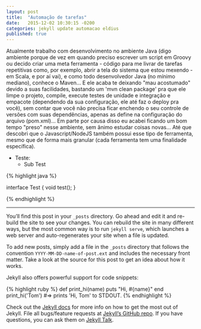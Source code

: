 ```yaml
---
layout: post
title:  "Automação de tarefas"
date:   2015-12-02 10:30:15 -0200
categories: jekyll update automacao eldius
published: true
---
```


Atualmente trabalho com desenvolvimento no ambiente Java (digo ambiente porque de vez em quando preciso escrever um script em Groovy ou decido criar uma meta ferramenta - código para me livrar de tarefas repetitivas como, por exemplo, abrir a tela do sistema que estou mexendo - em Scala, e por aí vai), e como todo desenvolvedor Java (no mínimo mediano), conhece o Maven... E ele acaba te deixando "mau acostumado" devido a suas facilidades, bastando um 'mvn clean package' pra que ele limpe o projeto, compile, execute testes de unidade e integração e empacote (dependendo da sua configuração, ele até faz o deploy pra você), sem contar que você não precisa ficar enchendo o seu controle de versões com suas dependências, apenas as define na configuração do arquivo (pom.xml)... Em parte por causa disso eu acabei ficando um bom tempo "preso" nesse ambiente, sem ânimo estudar coisas novas... Até que descobri que o Javascript/NodeJS também possui esse tipo de ferramenta, mesmo que de forma mais granular (cada ferramenta tem uma finalidade específica).


  * Teste:
    * Sub Test


{% highlight java %}

interface Test {
    void test();
}

{% endhighlight %}



***********************************************************************

You’ll find this post in your `_posts` directory. Go ahead and edit it and re-build the site to see your changes. You can rebuild the site in many different ways, but the most common way is to run `jekyll serve`, which launches a web server and auto-regenerates your site when a file is updated.

To add new posts, simply add a file in the `_posts` directory that follows the convention `YYYY-MM-DD-name-of-post.ext` and includes the necessary front matter. Take a look at the source for this post to get an idea about how it works.

Jekyll also offers powerful support for code snippets:



{% highlight ruby %}
def print_hi(name)
  puts "Hi, #{name}"
end
print_hi('Tom')
#=> prints 'Hi, Tom' to STDOUT.
{% endhighlight %}

Check out the [Jekyll docs][jekyll-docs] for more info on how to get the most out of Jekyll. File all bugs/feature requests at [Jekyll’s GitHub repo][jekyll-gh]. If you have questions, you can ask them on [Jekyll Talk][jekyll-talk].

[jekyll-docs]: http://jekyllrb.com/docs/home
[jekyll-gh]:   https://github.com/jekyll/jekyll
[jekyll-talk]: https://talk.jekyllrb.com/